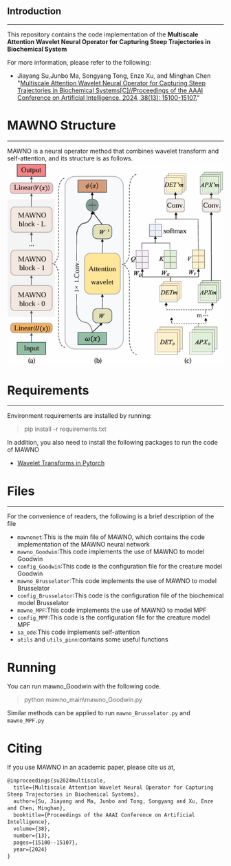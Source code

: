 ## Introduction

---
This repository contains the code implementation of the **Multiscale Attention Wavelet Neural Operator for Capturing Steep Trajectories in Biochemical System**

For more information, please refer to the following: 
+ Jiayang Su,Junbo Ma, Songyang Tong, Enze Xu, and Minghan Chen "[Multiscale Attention Wavelet Neural Operator for Capturing Steep Trajectories in Biochemical Systems[C]//Proceedings of the AAAI Conference on Artificial Intelligence. 2024, 38(13): 15100-15107.](https://ojs.aaai.org/index.php/AAAI/article/view/29432)"
# MAWNO Structure

---
MAWNO is a neural operator method that combines wavelet transform and self-attention, and its structure is as follows.
![structure](./fig/MAWNO_Architecture.png)

[//]: # ( &#40;<img src="./fig/structure.png" alt="structure" width="400" height="400">&#41;)


# Requirements

---
Environment requirements are installed by running:
>pip install -r requirements.txt

In addition, you also need to install the following packages to run the code of MAWNO
+ [Wavelet Transforms in Pytorch](https://github.com/fbcotter/pytorch_wavelets)

# Files

---
For the convenience of readers, the following is a brief description of the file
+ `mawnonet`:This is the main file of MAWNO, which contains the code implementation of the MAWNO neural network
+ `mawno_Goodwin`:This code implements the use of MAWNO to model Goodwin
+ `config_Goodwin`:This code is the configuration file for the creature model Goodwin
+ `mawno_Brusselator`:This code implements the use of MAWNO to model Brusselator
+ `config_Brusselator`:This code is the configuration file of the biochemical model Brusselator
+ `mawno_MPF`:This code implements the use of MAWNO to model MPF
+ `config_MPF`:This code is the configuration file for the creature model MPF
+ `sa_ode`:This code implements self-attention
+ `utils` and `utils_pinn`:contains some useful functions

# Running
You can run mawno_Goodwin with the following code.
> python mawno_main\mawno_Goodwin.py

Similar methods can be applied to run `mawno_Brusselator.py` and `mawno_MPF.py`

# Citing
If you use MAWNO in an academic paper, please cite us at,
~~~
@inproceedings{su2024multiscale,
  title={Multiscale Attention Wavelet Neural Operator for Capturing Steep Trajectories in Biochemical Systems},
  author={Su, Jiayang and Ma, Junbo and Tong, Songyang and Xu, Enze and Chen, Minghan},
  booktitle={Proceedings of the AAAI Conference on Artificial Intelligence},
  volume={38},
  number={13},
  pages={15100--15107},
  year={2024}
}
~~~
